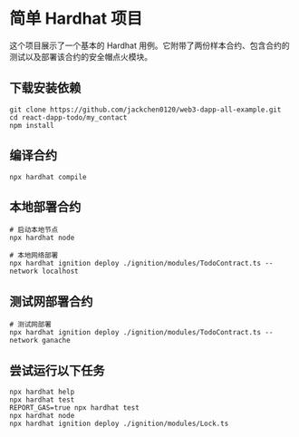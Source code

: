 # 简单 Hardhat 项目

这个项目展示了一个基本的 Hardhat 用例。它附带了两份样本合约、包含合约的测试以及部署该合约的安全帽点火模块。

## 下载安装依赖

```shell
git clone https://github.com/jackchen0120/web3-dapp-all-example.git
cd react-dapp-todo/my_contact
npm install
```

## 编译合约

```shell
npx hardhat compile
```

## 本地部署合约

```shell
# 启动本地节点
npx hardhat node

# 本地网络部署
npx hardhat ignition deploy ./ignition/modules/TodoContract.ts --network localhost
```

## 测试网部署合约

```shell
# 测试网部署
npx hardhat ignition deploy ./ignition/modules/TodoContract.ts --network ganache
```

## 尝试运行以下任务

```shell
npx hardhat help
npx hardhat test
REPORT_GAS=true npx hardhat test
npx hardhat node
npx hardhat ignition deploy ./ignition/modules/Lock.ts
```